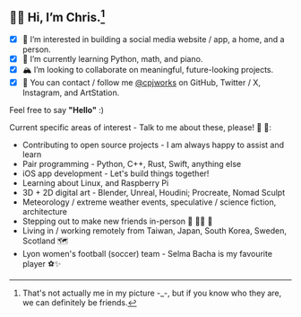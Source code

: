 ## 🐻‍❄️ Hi, I’m **Chris**.[^1]
- [x] 🎨 I’m interested in building a social media website / app, a home, and a person.
- [x] 🎒 I’m currently learning Python, math, and piano.
- [x] 🏔 I’m looking to collaborate on meaningful, future-looking projects.
- [x] 🚠 You can contact / follow me [@cpjworks](https://linktr.ee/cpjworks) on GitHub, Twitter / X, Instagram, and ArtStation.<br>

Feel free to say **"Hello"** :)

Current specific areas of interest - Talk to me about these, please! 📗 🐛:
- Contributing to open source projects - I am always happy to assist and learn
- Pair programming - Python, C++, Rust, Swift, anything else
- iOS app development - Let's build things together!
- Learning about Linux, and Raspberry Pi
- 3D + 2D digital art - Blender, Unreal, Houdini; Procreate, Nomad Sculpt
- Meteorology / extreme weather events, speculative / science fiction, architecture
- Stepping out to make new friends in-person 🐌 🥡🧃 🐢
- Living in / working remotely from Taiwan, Japan, South Korea, Sweden, Scotland 🗺️
- Lyon women's football (soccer) team - Selma Bacha is my favourite player ⚽✨


[^1]: That's not actually me in my picture -_-, but if you know who they are, we can definitely be friends.

<!---
cpjworks/cpjworks is a ✨ special ✨ repository because its `README.md` (this file) appears on your GitHub profile.
You can click the Preview link to take a look at your changes.
--->
